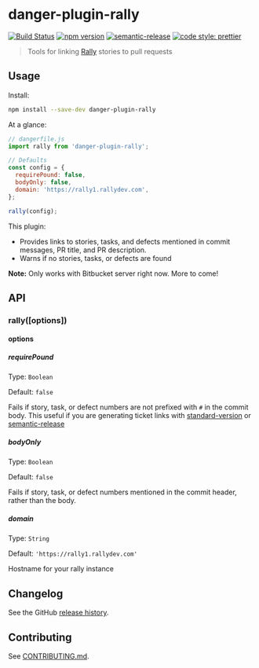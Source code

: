 # danger-plugin-rally

[![Build Status](https://travis-ci.org/bearalliance/danger-plugin-rally.svg?branch=master)](https://travis-ci.org/bearalliance/danger-plugin-rally)
[![npm version](https://badge.fury.io/js/danger-plugin-rally.svg)](https://badge.fury.io/js/danger-plugin-rally)
[![semantic-release](https://img.shields.io/badge/%20%20%F0%9F%93%A6%F0%9F%9A%80-semantic--release-e10079.svg)](https://github.com/semantic-release/semantic-release)
[![code style: prettier](https://img.shields.io/badge/code_style-prettier-ff69b4.svg?style=flat-square)](https://github.com/prettier/prettier)

> Tools for linking [Rally](https://www.broadcom.com/products/software/agile-development/rally-software) stories to pull requests

## Usage

Install:

```sh
npm install --save-dev danger-plugin-rally
```

At a glance:

```js
// dangerfile.js
import rally from 'danger-plugin-rally';

// Defaults
const config = {
  requirePound: false,
  bodyOnly: false,
  domain: 'https://rally1.rallydev.com',
};

rally(config);
```

This plugin:

- Provides links to stories, tasks, and defects mentioned in commit messages, PR title, and PR description.
- Warns if no stories, tasks, or defects are found

**Note:** Only works with Bitbucket server right now. More to come!

## API

### rally([options])

#### options

##### requirePound

Type: `Boolean`

Default: `false`

Fails if story, task, or defect numbers are not prefixed with `#` in the commit body.
This useful if you are generating ticket links with [standard-version](https://www.npmjs.com/package/standard-version) or [semantic-release](https://www.npmjs.com/package/semantic-release)

##### bodyOnly

Type: `Boolean`

Default: `false`

Fails if story, task, or defect numbers mentioned in the commit header, rather than the body.

##### domain

Type: `String`

Default: `'https://rally1.rallydev.com'`

Hostname for your rally instance

## Changelog

See the GitHub [release history](https://github.com/bearalliance/danger-plugin-rally/releases).

## Contributing

See [CONTRIBUTING.md](CONTRIBUTING.md).
